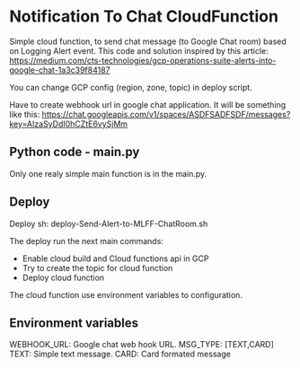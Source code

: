 # Notification To Chat CloudFunction
Simple cloud function, to send chat message (to Google Chat room) based on Logging Alert event.
This code and solution inspired by this article: https://medium.com/cts-technologies/gcp-operations-suite-alerts-into-google-chat-1a3c39f84187


You can change GCP config (region, zone, topic) in deploy script.

Have to create webhook url in google chat application. 
It will be something like this: https://chat.googleapis.com/v1/spaces/ASDFSADFSDF/messages?key=AIzaSyDdI0hCZtE6vySjMm

## Python code - main.py
Only one realy simple main function is in the main.py. 

## Deploy
Deploy sh: deploy-Send-Alert-to-MLFF-ChatRoom.sh

The deploy run the next main commands:
- Enable cloud build and Cloud functions api in GCP
- Try to create the topic for cloud function
- Deploy cloud function

The cloud function use environment variables to configuration.

## Environment variables
WEBHOOK_URL: Google chat web hook URL.
MSG_TYPE: [TEXT,CARD] TEXT: Simple text message. CARD: Card formated message



